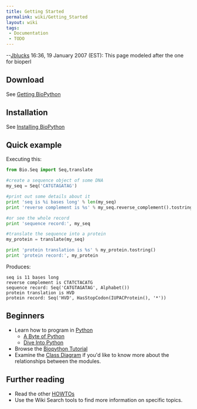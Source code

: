 ```yaml
---
title: Getting Started
permalink: wiki/Getting_Started
layout: wiki
tags:
 - Documentation
 - TODO
---
```


--[Jblucks](User%3AJblucks "wikilink") 16:36, 19 January 2007 (EST):
This page modeled after the one for bioperl

Download
--------

See [Getting BioPython](Download "wikilink")

Installation
------------

See [Installing
BioPython](http://biopython.org/DIST/docs/install/Installation.html)

Quick example
-------------

Executing this:

``` python
from Bio.Seq import Seq,translate

#create a sequence object of some DNA
my_seq = Seq('CATGTAGATAG')

#print out some details about it
print 'seq is %i bases long' % len(my_seq)
print 'reverse complement is %s' % my_seq.reverse_complement().tostring()

#or see the whole record
print 'sequence record:', my_seq

#translate the sequence into a protein
my_protein = translate(my_seq)

print 'protein translation is %s' % my_protein.tostring()
print 'protein record:', my_protein
```

Produces:

    seq is 11 bases long
    reverse complement is CTATCTACATG
    sequence record: Seq('CATGTAGATAG', Alphabet())
    protein translation is HVD
    protein record: Seq('HVD', HasStopCodon(IUPACProtein(), '*'))

Beginners
---------

-   Learn how to program in [Python](http://www.python.org)
    -   [A Byte of
        Python](http://swaroopch.info/text/Byte_of_Python:Main_Page)
    -   [Dive Into Python](http://www.diveintopython.org/toc/index.html)
-   Browse the [Biopython
    Tutorial](http://biopython.org/DIST/docs/tutorial/Tutorial.html)
-   Examine the [Class
    Diagram](http://biopython.org/DIST/docs/api/public/trees.html) if
    you'd like to know more about the relationships between the modules.

Further reading
---------------

-   Read the other [HOWTOs](HOWTOs "wikilink")
-   Use the Wiki Search tools to find more information on
    specific topics.

